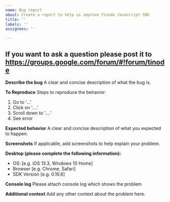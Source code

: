 ```yaml
---
name: Bug report
about: Create a report to help us improve Tinode Javascript SDK
title: ''
labels: ''
assignees: ''

---
```


If you want to ask a question please post it to https://groups.google.com/forum/#!forum/tinode
---

**Describe the bug**
A clear and concise description of what the bug is.

**To Reproduce**
Steps to reproduce the behavior:
1. Go to '...'
2. Click on '....'
3. Scroll down to '....'
4. See error

**Expected behavior**
A clear and concise description of what you expected to happen.

**Screenshots**
If applicable, add screenshots to help explain your problem.

**Desktop (please complete the following information):**
 - OS: [e.g. iOS 13.3, Windows 10 Home]
 - Browser [e.g. Chrome, Safari]
 - SDK Version [e.g. 0.16.6]

**Console log**
Please attach console log which shows the problem

**Additional context**
Add any other context about the problem here.
